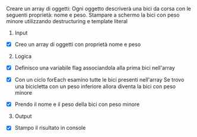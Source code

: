 Creare un array di oggetti:
Ogni oggetto descriverà una bici da corsa con le seguenti proprietà: nome e peso.
Stampare a schermo la bici con peso minore utilizzando destructuring e template literal

1. Input 

- [x] Creo un array di oggetti con proprietà nome e peso 

2. Logica 

- [x] Definisco una variabile flag associandola alla prima bici nell'array

- [x] Con un ciclo forEach esamino tutte le bici presenti nell'array
        Se trovo una bicicletta con un peso inferiore allora diventa la bici con peso minore

- [x] Prendo il nome e il peso della bici con peso minore

3. Output

- [x] Stampo il risultato in console